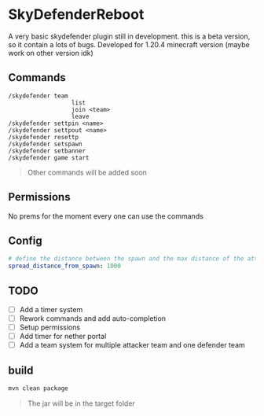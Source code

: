 # SkyDefenderReboot

A very basic skydefender plugin still in development.
this is a beta version, so it contain a lots of bugs.
Developed for 1.20.4 minecraft version (maybe work on other version idk)

## Commands
```
/skydefender team
                  list
                  join <team>
                  leave
/skydefender settpin <name>
/skydefender settpout <name>
/skydefender resettp
/skydefender setspawn
/skydefender setbanner
/skydefender game start
```

> Other commands will be added soon

## Permissions

No prems for the moment every one can use the commands

## Config

```yaml
# define the distance between the spawn and the max distance of the attacker player can be teleported
spread_distance_from_spawn: 1000
```

## TODO

- [ ] Add a timer system
- [ ] Rework commands and add auto-completion
- [ ] Setup permissions
- [ ] Add timer for nether portal
- [ ] Add a team system for multiple attacker team and one defender team

## build

```bash
mvn clean package
```

> The jar will be in the target folder
